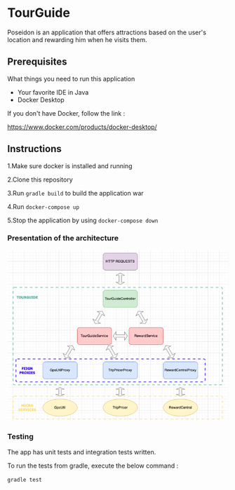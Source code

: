 # TourGuide

Poseidon is an application that offers attractions based on the user's location and rewarding him when he visits them. 

## Prerequisites

What things you need to run this application

- Your favorite IDE in Java
- Docker Desktop

If you don't have Docker, follow the link :

https://www.docker.com/products/docker-desktop/

## Instructions

1.Make sure docker is installed and running

2.Clone this repository

3.Run `gradle build` to build the application war

4.Run `docker-compose up`

5.Stop the application by using `docker-compose down`

### Presentation of the architecture

![Architecture](Architecture.png)

### Testing

The app has unit tests and integration tests written.

To run the tests from gradle, execute the below command :

`gradle test`